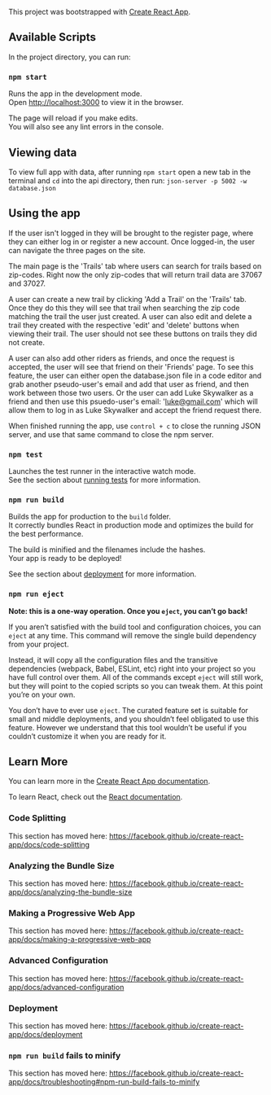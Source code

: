 This project was bootstrapped with [Create React App](https://github.com/facebook/create-react-app).

## Available Scripts

In the project directory, you can run:

### `npm start`

Runs the app in the development mode.<br />
Open [http://localhost:3000](http://localhost:3000) to view it in the browser.

The page will reload if you make edits.<br />
You will also see any lint errors in the console.

## Viewing data

To view full app with data, after running `npm start` open a new tab in the terminal and `cd` into the api directory, then run: `json-server -p 5002 -w database.json`

## Using the app

If the user isn't logged in they will be brought to the register page, where they can either log in or register a new account. Once logged-in, the user can navigate the three pages on the site. 

The main page is the 'Trails' tab where users can search for trails based on zip-codes. Right now the only zip-codes that will return trail data are 37067 and 37027. 

A user can create a new trail by clicking 'Add a Trail' on the 'Trails' tab. Once they do this they will see that trail when searching the zip code matching the trail the user just created. A user can also edit and delete a trail they created with the respective 'edit' and 'delete' buttons when viewing their trail. The user should not see these buttons on trails they did not create.

A user can also add other riders as friends, and once the request is accepted, the user will see that friend on their 'Friends' page. To see this feature, the user can either open the database.json file in a code editor and grab another pseudo-user's email and add that user as friend, and then work between those two users. Or the user can add Luke Skywalker as a friend and then use this psuedo-user's email: 'luke@gmail.com' which will allow them to log in as Luke Skywalker and accept the friend request there. 

When finished running the app, use `control + c` to close the running JSON server, and use that same command to close the npm server.







### `npm test`

Launches the test runner in the interactive watch mode.<br />
See the section about [running tests](https://facebook.github.io/create-react-app/docs/running-tests) for more information.

### `npm run build`

Builds the app for production to the `build` folder.<br />
It correctly bundles React in production mode and optimizes the build for the best performance.

The build is minified and the filenames include the hashes.<br />
Your app is ready to be deployed!

See the section about [deployment](https://facebook.github.io/create-react-app/docs/deployment) for more information.

### `npm run eject`

**Note: this is a one-way operation. Once you `eject`, you can’t go back!**

If you aren’t satisfied with the build tool and configuration choices, you can `eject` at any time. This command will remove the single build dependency from your project.

Instead, it will copy all the configuration files and the transitive dependencies (webpack, Babel, ESLint, etc) right into your project so you have full control over them. All of the commands except `eject` will still work, but they will point to the copied scripts so you can tweak them. At this point you’re on your own.

You don’t have to ever use `eject`. The curated feature set is suitable for small and middle deployments, and you shouldn’t feel obligated to use this feature. However we understand that this tool wouldn’t be useful if you couldn’t customize it when you are ready for it.

## Learn More

You can learn more in the [Create React App documentation](https://facebook.github.io/create-react-app/docs/getting-started).

To learn React, check out the [React documentation](https://reactjs.org/).

### Code Splitting

This section has moved here: https://facebook.github.io/create-react-app/docs/code-splitting

### Analyzing the Bundle Size

This section has moved here: https://facebook.github.io/create-react-app/docs/analyzing-the-bundle-size

### Making a Progressive Web App

This section has moved here: https://facebook.github.io/create-react-app/docs/making-a-progressive-web-app

### Advanced Configuration

This section has moved here: https://facebook.github.io/create-react-app/docs/advanced-configuration

### Deployment

This section has moved here: https://facebook.github.io/create-react-app/docs/deployment

### `npm run build` fails to minify

This section has moved here: https://facebook.github.io/create-react-app/docs/troubleshooting#npm-run-build-fails-to-minify
